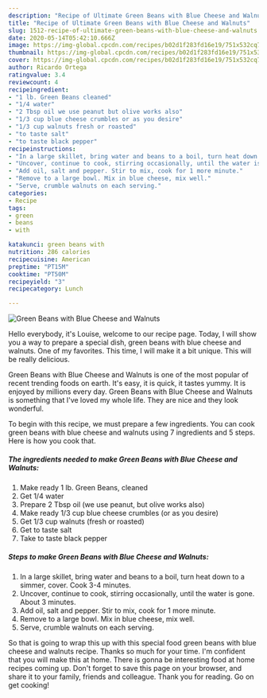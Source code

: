```yaml
---
description: "Recipe of Ultimate Green Beans with Blue Cheese and Walnuts"
title: "Recipe of Ultimate Green Beans with Blue Cheese and Walnuts"
slug: 1512-recipe-of-ultimate-green-beans-with-blue-cheese-and-walnuts
date: 2020-05-14T05:42:10.666Z
image: https://img-global.cpcdn.com/recipes/b02d1f283fd16e19/751x532cq70/green-beans-with-blue-cheese-and-walnuts-recipe-main-photo.jpg
thumbnail: https://img-global.cpcdn.com/recipes/b02d1f283fd16e19/751x532cq70/green-beans-with-blue-cheese-and-walnuts-recipe-main-photo.jpg
cover: https://img-global.cpcdn.com/recipes/b02d1f283fd16e19/751x532cq70/green-beans-with-blue-cheese-and-walnuts-recipe-main-photo.jpg
author: Ricardo Ortega
ratingvalue: 3.4
reviewcount: 4
recipeingredient:
- "1 lb. Green Beans cleaned"
- "1/4 water"
- "2 Tbsp oil we use peanut but olive works also"
- "1/3 cup blue cheese crumbles or as you desire"
- "1/3 cup walnuts fresh or roasted"
- "to taste salt"
- "to taste black pepper"
recipeinstructions:
- "In a large skillet, bring water and beans to a boil, turn heat down to a simmer, cover. Cook 3-4 minutes."
- "Uncover, continue to cook, stirring occasionally, until the water is gone. About 3 minutes."
- "Add oil, salt and pepper. Stir to mix, cook for 1 more minute."
- "Remove to a large bowl. Mix in blue cheese, mix well."
- "Serve, crumble walnuts on each serving."
categories:
- Recipe
tags:
- green
- beans
- with

katakunci: green beans with 
nutrition: 286 calories
recipecuisine: American
preptime: "PT15M"
cooktime: "PT50M"
recipeyield: "3"
recipecategory: Lunch

---
```



![Green Beans with Blue Cheese and Walnuts](https://img-global.cpcdn.com/recipes/b02d1f283fd16e19/751x532cq70/green-beans-with-blue-cheese-and-walnuts-recipe-main-photo.jpg)

Hello everybody, it's Louise, welcome to our recipe page. Today, I will show you a way to prepare a special dish, green beans with blue cheese and walnuts. One of my favorites. This time, I will make it a bit unique. This will be really delicious.



Green Beans with Blue Cheese and Walnuts is one of the most popular of recent trending foods on earth. It's easy, it is quick, it tastes yummy. It is enjoyed by millions every day. Green Beans with Blue Cheese and Walnuts is something that I've loved my whole life. They are nice and they look wonderful.


To begin with this recipe, we must prepare a few ingredients. You can cook green beans with blue cheese and walnuts using 7 ingredients and 5 steps. Here is how you cook that.

<!--inarticleads1-->

##### The ingredients needed to make Green Beans with Blue Cheese and Walnuts:

1. Make ready 1 lb. Green Beans, cleaned
1. Get 1/4 water
1. Prepare 2 Tbsp oil (we use peanut, but olive works also)
1. Make ready 1/3 cup blue cheese crumbles (or as you desire)
1. Get 1/3 cup walnuts (fresh or roasted)
1. Get to taste salt
1. Take to taste black pepper




<!--inarticleads2-->

##### Steps to make Green Beans with Blue Cheese and Walnuts:

1. In a large skillet, bring water and beans to a boil, turn heat down to a simmer, cover. Cook 3-4 minutes.
1. Uncover, continue to cook, stirring occasionally, until the water is gone. About 3 minutes.
1. Add oil, salt and pepper. Stir to mix, cook for 1 more minute.
1. Remove to a large bowl. Mix in blue cheese, mix well.
1. Serve, crumble walnuts on each serving.




So that is going to wrap this up with this special food green beans with blue cheese and walnuts recipe. Thanks so much for your time. I'm confident that you will make this at home. There is gonna be interesting food at home recipes coming up. Don't forget to save this page on your browser, and share it to your family, friends and colleague. Thank you for reading. Go on get cooking!
